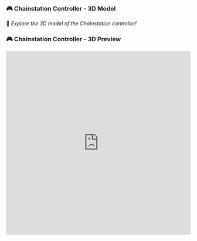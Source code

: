### 🎮 Chainstation Controller - 3D Model

🚀 *Explore the 3D model of the Chainstation controller!*  


### 🎮 Chainstation Controller - 3D Preview  

<iframe src="https://yourusername.github.io/3d-model-viewer-embed/" width="100%" height="500" style="border: none;"></iframe>

